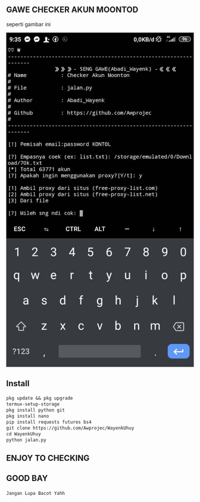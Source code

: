 ## GAWE CHECKER AKUN MOONTOD

seperti gambar ini

![IMG](SS.jpg)

## Install


```
pkg update && pkg upgrade
termux-setup-storage
pkg install python git
pkg install nano
pip install requests futures bs4
git clone https://github.com/Awprojec/WayenkUhuy
cd WayenkUhuy
python jalan.py
```
## ENJOY TO CHECKING

## GOOD BAY
```Jangan Lupa Bacot Yahh```

